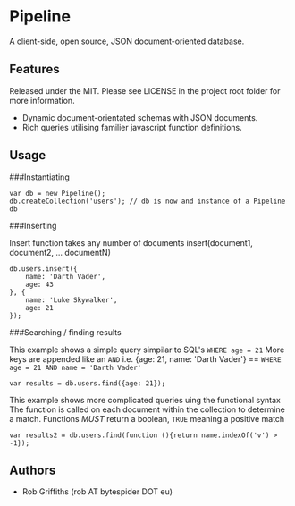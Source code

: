 # Pipeline

A client-side, open source, JSON document-oriented database.

## Features

Released under the MIT. Please see LICENSE in the project root folder for more
information.

- Dynamic document-orientated schemas with JSON documents.
- Rich queries utilising familier javascript function definitions.

## Usage

###Instantiating

    var db = new Pipeline();
    db.createCollection('users'); // db is now and instance of a Pipeline db
    
    
###Inserting

Insert function takes any number of documents insert(document1, document2, ... documentN)

    db.users.insert({
    	name: 'Darth Vader',
    	age: 43
    }, {
    	name: 'Luke Skywalker',
    	age: 21
    });
    
###Searching / finding results

This example shows a simple query simpilar to SQL's `WHERE age = 21`
More keys are appended like an `AND` 
i.e. {age: 21, name: 'Darth Vader'} == `WHERE age = 21 AND name = 'Darth Vader'`
  
    var results = db.users.find({age: 21});
    
This example shows more complicated queries uing the functional syntax
The function is called on each document within the collection to determine a match.
Functions *MUST* return a boolean, `TRUE` meaning a positive match

    var results2 = db.users.find(function (){return name.indexOf('v') > -1});

## Authors

  * Rob Griffiths (rob AT bytespider DOT eu)
